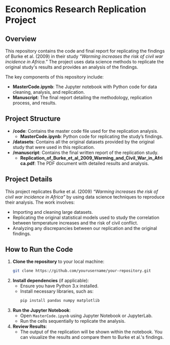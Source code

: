 # Economics Research Replication Project

## Overview
This repository contains the code and final report for replicating the findings of Burke et al. (2009) in their study *“Warming increases the risk of civil war incidence in Africa.”* The project uses data science methods to replicate the original study's results and provides an analysis of the findings.

The key components of this repository include:
- **MasterCode.ipynb**: The Jupyter notebook with Python code for data cleaning, analysis, and replication.
- **Manuscript**: The final report detailing the methodology, replication process, and results.

## Project Structure
- **/code**: Contains the master code file used for the replication analysis.
  - **MasterCode.ipynb**: Python code for replicating the study’s findings.
- **/datasets**: Contains all the original datasets provided by the original study that were used in this replication. 
- **/manuscript**: Contains the final written report of the replication study.
  - **Replication_of_Burke_et_al_2009_Warming_and_Civil_War_in_Africa.pdf**: The PDF document with detailed results and analysis.

## Project Details
This project replicates Burke et al. (2009) *“Warming increases the risk of civil war incidence in Africa”* by using data science techniques to reproduce their analysis. The work involves:
- Importing and cleaning large datasets.
- Replicating the original statistical models used to study the correlation between temperature increases and the risk of civil conflict.
- Analyzing any discrepancies between our replication and the original findings.

## How to Run the Code
1. **Clone the repository** to your local machine:
   ```bash
   git clone https://github.com/yourusername/your-repository.git
2. **Install dependencies** (if applicable):
   - Ensure you have Python 3.x installed.
   - Install necessary libraries, such as:
     ```bash
     pip install pandas numpy matplotlib
     ```
3. **Run the Jupyter Notebook**:
   - Open `MasterCode.ipynb` using Jupyter Notebook or JupyterLab.
   - Run the cells sequentially to replicate the analysis.
4. **Review Results**:
   - The output of the replication will be shown within the notebook. You can visualize the results and compare them to Burke et al.'s findings.
